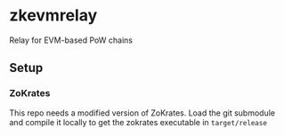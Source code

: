 # zkevmrelay
Relay for EVM-based PoW chains

## Setup

### ZoKrates
This repo needs a modified version of ZoKrates. Load the git submodule and compile it locally to get the zokrates executable in `target/release`